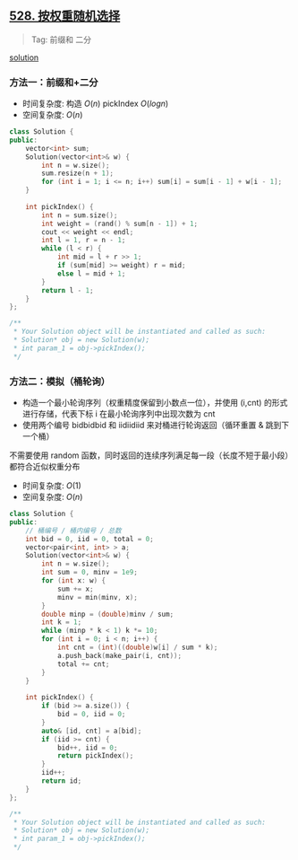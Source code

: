 ## [528. 按权重随机选择](https://leetcode.cn/problems/random-pick-with-weight/description/)

> Tag: 前缀和 二分 

[solution](https://leetcode.cn/problems/random-pick-with-weight/solutions/966628/gong-shui-san-xie-yi-ti-shuang-jie-qian-8bx50/)

### 方法一：前缀和+二分
* 时间复杂度: 构造 ${O(n)}$ pickIndex ${O(log⁡n)}$
* 空间复杂度: ${O(n)}$
```cpp
class Solution {
public:
    vector<int> sum;
    Solution(vector<int>& w) {
        int n = w.size();
        sum.resize(n + 1);
        for (int i = 1; i <= n; i++) sum[i] = sum[i - 1] + w[i - 1];
    }
    
    int pickIndex() {
        int n = sum.size();
        int weight = (rand() % sum[n - 1]) + 1;
        cout << weight << endl;
        int l = 1, r = n - 1;
        while (l < r) {
            int mid = l + r >> 1;
            if (sum[mid] >= weight) r = mid;
            else l = mid + 1;
        }
        return l - 1;
    }
};

/**
 * Your Solution object will be instantiated and called as such:
 * Solution* obj = new Solution(w);
 * int param_1 = obj->pickIndex();
 */
```

### 方法二：模拟（桶轮询）

- 构造一个最小轮询序列（权重精度保留到小数点一位），并使用 (i,cnt) 的形式进行存储，代表下标 i 在最小轮询序列中出现次数为 cnt
- 使用两个编号 bidbidbid 和 iidiidiid 来对桶进行轮询返回（循环重置 & 跳到下一个桶）

不需要使用 random 函数，同时返回的连续序列满足每一段（长度不短于最小段）都符合近似权重分布

* 时间复杂度: ${O(1)}$
* 空间复杂度: ${O(n)}$
```cpp
class Solution {
public:
    // 桶编号 / 桶内编号 / 总数
    int bid = 0, iid = 0, total = 0;
    vector<pair<int, int> > a;
    Solution(vector<int>& w) {
        int n = w.size();
        int sum = 0, minv = 1e9;
        for (int x: w) {
            sum += x;
            minv = min(minv, x);
        }
        double minp = (double)minv / sum;
        int k = 1;
        while (minp * k < 1) k *= 10;
        for (int i = 0; i < n; i++) {
            int cnt = (int)((double)w[i] / sum * k);
            a.push_back(make_pair(i, cnt));
            total += cnt;
        }
    }
    
    int pickIndex() {
        if (bid >= a.size()) {
            bid = 0, iid = 0;
        }
        auto& [id, cnt] = a[bid];
        if (iid >= cnt) {
            bid++, iid = 0;
            return pickIndex();
        }
        iid++;
        return id;
    }
};

/**
 * Your Solution object will be instantiated and called as such:
 * Solution* obj = new Solution(w);
 * int param_1 = obj->pickIndex();
 */
```